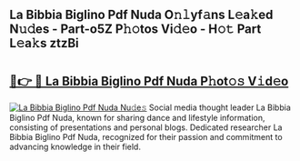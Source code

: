 ## La Bibbia Biglino Pdf Nuda O𝚗𝚕yf𝚊ns L𝚎a𝚔ed N𝚞𝚍es - Part-o5Z P𝚑𝚘tos Vi𝚍𝚎o - H𝚘𝚝 Part L𝚎a𝚔s ztzBi

# <h2><a href="http://kf1zems.oniu.top/?m=La+Bibbia+Biglino+Pdf+Nuda">🔗👉 🔴 La Bibbia Biglino Pdf Nuda P𝚑ot𝚘𝚜 V𝚒d𝚎o</a></h2>

[![La Bibbia Biglino Pdf Nuda Nu𝚍e𝚜](https://i.imgur.com/0qMVB7G.gif)](http://kf1zems.oniu.top/?m=La+Bibbia+Biglino+Pdf+Nuda)
Social media thought leader La Bibbia Biglino Pdf Nuda, known for sharing dance and lifestyle information, consisting of presentations and personal blogs. Dedicated researcher La Bibbia Biglino Pdf Nuda, recognized for their passion and commitment to advancing knowledge in their field.  
